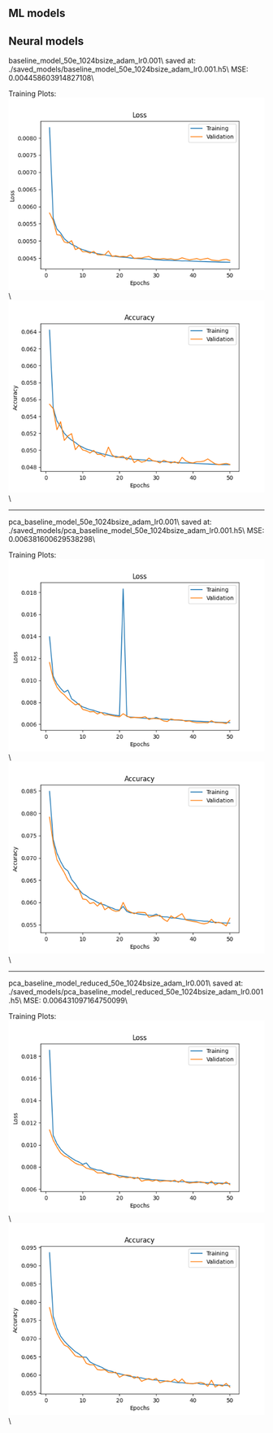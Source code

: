 ## ML models


## Neural models

baseline_model_50e_1024bsize_adam_lr0.001\\
saved at: ./saved_models/baseline_model_50e_1024bsize_adam_lr0.001.h5\\
MSE: 0.004458603914827108\\

Training Plots:
![](./models_plots/loss_baseline_model_50e_1024bsize_adam_lr0.001.png)\\
![](./models_plots/mae_baseline_model_50e_1024bsize_adam_lr0.001.png)\\

---

pca_baseline_model_50e_1024bsize_adam_lr0.001\\
saved at: ./saved_models/pca_baseline_model_50e_1024bsize_adam_lr0.001.h5\\
MSE: 0.006381600629538298\\

Training Plots:
![](./models_plots/loss_pca_baseline_model_50e_1024bsize_adam_lr0.001.png)\\
![](./models_plots/mae_pca_baseline_model_50e_1024bsize_adam_lr0.001.png)\\

---

pca_baseline_model_reduced_50e_1024bsize_adam_lr0.001\\
saved at: ./saved_models/pca_baseline_model_reduced_50e_1024bsize_adam_lr0.001.h5\\
MSE: 0.006431097164750099\\

Training Plots:
![](./models_plots/loss_pca_baseline_model_reduced_50e_1024bsize_adam_lr0.001.png)\\
![](./models_plots/mae_pca_baseline_model_reduced_50e_1024bsize_adam_lr0.001.png)\\